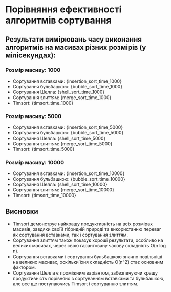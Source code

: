  # Порівняння ефективності алгоритмів сортування

## Результати вимірювань часу виконання алгоритмів на масивах різних розмірів (у мілісекундах):

### Розмір масиву: 1000
- Сортування вставками: {insertion_sort_time_1000}
- Сортування бульбашкою: {bubble_sort_time_1000}
- Сортування Шелла: {shell_sort_time_1000}
- Сортування злиттям: {merge_sort_time_1000}
- Timsort: {timsort_time_1000}

### Розмір масиву: 5000
- Сортування вставками: {insertion_sort_time_5000}
- Сортування бульбашкою: {bubble_sort_time_5000}
- Сортування Шелла: {shell_sort_time_5000}
- Сортування злиттям: {merge_sort_time_5000}
- Timsort: {timsort_time_5000}

### Розмір масиву: 10000
- Сортування вставками: {insertion_sort_time_10000}
- Сортування бульбашкою: {bubble_sort_time_10000}
- Сортування Шелла: {shell_sort_time_10000}
- Сортування злиттям: {merge_sort_time_10000}
- Timsort: {timsort_time_10000}

## Висновки

- Timsort демонструє найкращу продуктивність на всіх розмірах масивів, завдяки своїй гібридній природі та використанню переваг як сортування вставками, так і сортування злиттям.
- Сортування злиттям також показує хороші результати, особливо на великих масивах, через свою гарантовану часову складність O(n log n).
- Сортування вставками і сортування бульбашкою значно повільніші на великих масивах, оскільки їхня складність O(n^2) стає основним фактором.
- Сортування Шелла є проміжним варіантом, забезпечуючи кращу продуктивність порівняно з сортуванням вставками та бульбашкою, але все ще поступаючись Timsort і сортуванню злиттям.